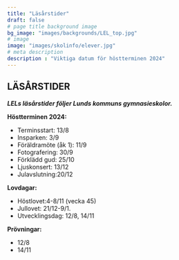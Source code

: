 ```yaml
---
title: "Läsårstider"
draft: false
# page title background image
bg_image: "images/backgrounds/LEL_top.jpg"
# image
image: "images/skolinfo/elever.jpg"
# meta description
description : "Viktiga datum för höstterminen 2024"
---
```



## LÄSÅRSTIDER

**_LELs läsårstider följer Lunds kommuns gymnasieskolor._**

<strong>Höstterminen 2024:</strong>

* Terminsstart: 13/8 
* Insparken: 3/9
* Föräldramöte (åk 1): 11/9
* Fotografering: 30/9
* Förklädd gud: 25/10
* Ljuskonsert: 13/12 
* Julavslutning:20/12 

<strong>Lovdagar:</strong>

* Höstlovet:4-8/11 (vecka 45) 
* Jullovet: 21/12-9/1.
* Utvecklingsdag: 12/8, 14/11

<strong>Prövningar:</strong>

* 12/8
* 14/11
